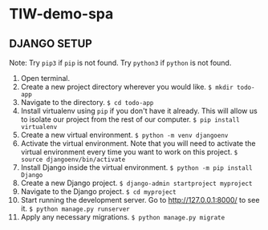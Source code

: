 # TIW-demo-spa

## DJANGO SETUP
Note: Try `pip3` if `pip` is not found. Try `python3` if `python` is not found.
1. Open terminal.
2. Create a new project directory wherever you would like.
`$ mkdir todo-app`
3. Navigate to the directory.
`$ cd todo-app`
4. Install virtualenv using `pip` if you don't have it already. This will allow us to isolate our project from the rest of our computer.
`$ pip install virtualenv`
5. Create a new virtual environment.
`$ python -m venv djangoenv`
6. Activate the virtual environment. Note that you will need to activate the virtual environment every time you want to work on this project. 
`$ source djangoenv/bin/activate`
7. Install Django inside the virtual environment.
`$ python -m pip install Django`
8. Create a new Django project.
`$ django-admin startproject myproject`
9. Navigate to the Django project.
`$ cd myproject`
9. Start running the development server. Go to http://127.0.0.1:8000/ to see it.
`$ python manage.py runserver`
10. Apply any necessary migrations.
`$ python manage.py migrate`
